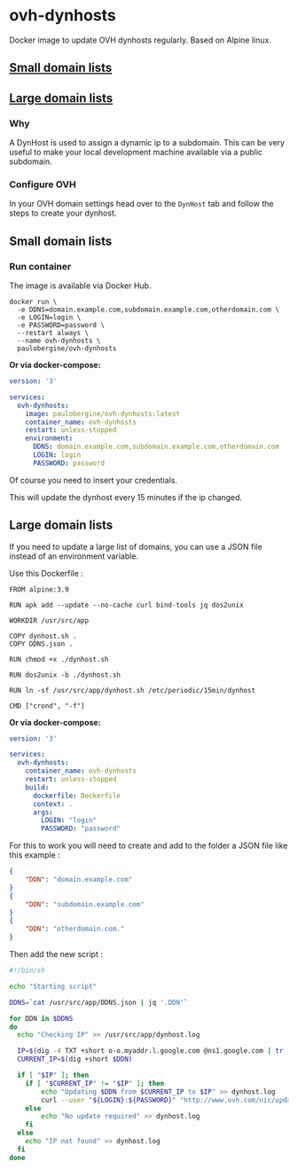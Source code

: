 # ovh-dynhosts
Docker image to update OVH dynhosts regularly. Based on Alpine linux.

## [Small domain lists](#small-domain-lists)

## [Large domain lists](#large-domain-lists)

### Why
A DynHost is used to assign a dynamic ip to a subdomain.
This can be very useful to make your local development machine available via a public subdomain.

### Configure OVH
In your OVH domain settings head over to the `DynHost` tab and follow the steps to create your dynhost.

## Small domain lists

### Run container
The image is available via Docker Hub.

```
docker run \
  -e DDNS=domain.example.com,subdomain.example.com,otherdomain.com \
  -e LOGIN=login \
  -e PASSWORD=password \
  --restart always \
  --name ovh-dynhosts \
  paulobergine/ovh-dynhosts
```

**Or via docker-compose:**

```yml
version: '3'

services:
  ovh-dynhosts:
    image: paulobergine/ovh-dynhosts:latest
    container_name: ovh-dynhosts
    restart: unless-stopped
    environment:
      DDNS: domain.example.com,subdomain.example.com,otherdomain.com
      LOGIN: login
      PASSWORD: password
```

Of course you need to insert your credentials.

This will update the dynhost every 15 minutes if the ip changed.

## Large domain lists

If you need to update a large list of domains, you can use a JSON file instead of an environment variable.

Use this Dockerfile : 

```
FROM alpine:3.9

RUN apk add --update --no-cache curl bind-tools jq dos2unix

WORKDIR /usr/src/app

COPY dynhost.sh .
COPY DDNS.json .

RUN chmod +x ./dynhost.sh

RUN dos2unix -b ./dynhost.sh

RUN ln -sf /usr/src/app/dynhost.sh /etc/periodic/15min/dynhost

CMD ["crond", "-f"]
```

**Or via docker-compose:**

```yml
version: '3'

services:
  ovh-dynhosts:
    container_name: ovh-dynhosts
    restart: unless-stopped
    build:
      dockerfile: Dockerfile
      context: .
      args:
        LOGIN: "login"
        PASSWORD: "password"
```

For this to work you will need to create and add to the folder a JSON file like this example :

```json
{
    "DDN": "domain.example.com"
}
{
    "DDN": "subdomain.example.com"
}
{
    "DDN": "otherdomain.com."
}
```

Then add the new script : 

```sh
#!/bin/sh

echo "Starting script"

DDNS=`cat /usr/src/app/DDNS.json | jq '.DDN'`

for DDN in $DDNS
do
  echo "Checking IP" >> /usr/src/app/dynhost.log

  IP=$(dig -4 TXT +short o-o.myaddr.l.google.com @ns1.google.com | tr -d \")
  CURRENT_IP=$(dig +short $DDN)

  if [ "$IP" ]; then
    if [ "$CURRENT_IP" != "$IP" ]; then
        echo "Updating $DDN from $CURRENT_IP to $IP" >> dynhost.log
        curl --user "${LOGIN}:${PASSWORD}" "http://www.ovh.com/nic/update?system=dyndns&hostname=${DDN}&myip=${IP}" >> dynhost.log 2>&1
    else
        echo "No update required" >> dynhost.log
    fi
  else
    echo "IP not found" >> dynhost.log
  fi
done
```
